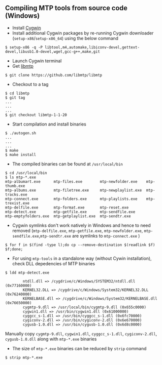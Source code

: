 ## Compiling MTP tools from source code (Windows)
- Install [Cygwin](https://www.cygwin.com/)
- Install additional Cygwin packages by re-running Cygwin downloader (`setup-x86`/`setup-x86_64`) using the below command
```
$ setup-x86 -q -P libtool,m4,automake,libiconv-devel,gettext-devel,libusb1.0-devel,wget,gcc-g++,make,git
```
- Launch Cygwin terminal
- Get [libmtp](https://github.com/libmtp/libmtp)
```
$ git clone https://github.com/libmtp/libmtp
```
- Checkout to a tag
```
$ cd libmtp
$ git tag
...
...
...
$ git checkout libmtp-1-1-20
```
- Start compilation and install binaries
```
$ ./autogen.sh
...
...
...
$ make
$ make install
```
- The compiled binaries can be found at `/usr/local/bin`
```
$ cd /usr/local/bin
$ ls mtp-*.exe
mtp-albumart.exe      mtp-files.exe        mtp-newfolder.exe    mtp-thumb.exe
mtp-albums.exe        mtp-filetree.exe     mtp-newplaylist.exe  mtp-tracks.exe
mtp-connect.exe       mtp-folders.exe      mtp-playlists.exe    mtp-trexist.exe
mtp-delfile.exe       mtp-format.exe       mtp-reset.exe
mtp-detect.exe        mtp-getfile.exe      mtp-sendfile.exe
mtp-emptyfolders.exe  mtp-getplaylist.exe  mtp-sendtr.exe

```
- Cygwin symlinks don't work natively in Windows and hence to need removed 
  (`mtp-delfile.exe`, `mtp-getfile.exe`, `mtp-newfolder.exe`, `mtp-sendfile.exe`,`mtp-sendtr.exe` are symlinks to `mtp-connect.exe` )
```
$ for f in $(find -type l);do cp --remove-destination $(readlink $f) $f;done;
```
- For using `mtp-tools` in a standalone way (without Cywin installation), check DLL depedencies of MTP binaries

```
$ ldd mtp-detect.exe

        ntdll.dll => /cygdrive/c/Windows/SYSTEM32/ntdll.dll (0x77160000)
        KERNEL32.DLL => /cygdrive/c/Windows/System32/KERNEL32.DLL (0x76240000)
        KERNELBASE.dll => /cygdrive/c/Windows/System32/KERNELBASE.dll (0x76650000)
        cygmtp-9.dll => /usr/local/bin/cygmtp-9.dll (0x655c0000)
        cygwin1.dll => /usr/bin/cygwin1.dll (0x61000000)
        cyggcc_s-1.dll => /usr/bin/cyggcc_s-1.dll (0x6fc70000)
        cygiconv-2.dll => /usr/bin/cygiconv-2.dll (0x6e670000)
        cygusb-1.0.dll => /usr/bin/cygusb-1.0.dll (0x6d8c0000)
```

Manually copy `cygmtp-9.dll`, `cygwin1.dll`, `cyggcc_s-1.dll`, `cygiconv-2.dll`, `cygusb-1.0.dll` along with `mtp-*.exe` binaries

- The size of `mtp-*.exe` binaries can be reduced by `strip` command

```
$ strip mtp-*.exe
```